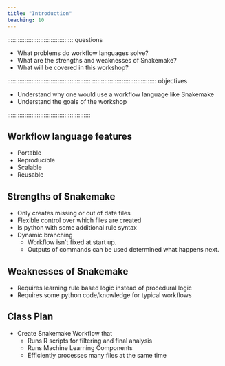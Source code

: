 ```yaml
---
title: "Introduction"
teaching: 10
---
```


:::::::::::::::::::::::::::::::::::::: questions 

- What problems do workflow languages solve?
- What are the strengths and weaknesses of Snakemake?
- What will be covered in this workshop?

::::::::::::::::::::::::::::::::::::::::::::::::
::::::::::::::::::::::::::::::::::::: objectives

- Understand why one would use a workflow language like Snakemake
- Understand the goals of the workshop

::::::::::::::::::::::::::::::::::::::::::::::::

## Workflow language features
- Portable
- Reproducible
- Scalable
- Reusable

## Strengths of Snakemake
- Only creates missing or out of date files
- Flexible control over which files are created 
- Is python with some additional rule syntax
- Dynamic branching
  - Workflow isn't fixed at start up. 
  - Outputs of commands can be used determined what happens next.

## Weaknesses of Snakemake
- Requires learning rule based logic instead of procedural logic
- Requires some python code/knowledge for typical workflows

## Class Plan
- Create Snakemake Workflow that
  - Runs R scripts for filtering and final analysis
  - Runs Machine Learning Components
  - Efficiently processes many files at the same time
